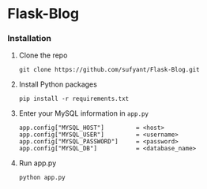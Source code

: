 # Flask-Blog

### Installation

1. Clone the repo
   ```
   git clone https://github.com/sufyant/Flask-Blog.git
   ```
2. Install Python packages
   ```
   pip install -r requirements.txt
   ```
3. Enter your MySQL information in `app.py`
   ```
   app.config["MYSQL_HOST"]         = <host>
   app.config["MYSQL_USER"]         = <username>
   app.config["MYSQL_PASSWORD"]     = <password>
   app.config["MYSQL_DB"]           = <database_name>
   ```
3. Run app.py
    ```
   python app.py
    ```

